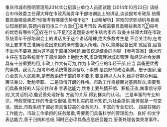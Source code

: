 重庆市城市照明管理局2014年公招事业单位人员面试题
(2014年10月23日)
请结合市市政委主任谭大辉在市政系统青年干部培训会上的讲话,谈谈报考市政系
统需要具备哪些素质?你报考有哪些优势和不足?
【点晴解析】常规的求职动机与自我认知类题目,答题内容包括三个方面:①报考市政
系统需要具备哪些素质?②报考的优势有哪些?③存在什么不足?这道题要求考生结合市市
政委主任谭大辉在市政系统青年干部培训会上的讲话关于这个讲话精神,绝大多数考生是
不会关注的,在考场上要求考生准确地说出来也的确有些强人所难。所以,能够回答出来
就回答,回答不出也不要紧,因为这不属于直接的问题,而仅仅是结合的内容
【参考答案】谭大辉主任在市政系统青年干部培训会上勉励大家,市政管理对城市管理
和经济社会发展具有十分重要的用,市政工作大有可为,作为市政行业的年轻干部,应当
具备更优秀的素质。我认为,报考市政系统需要具备以下素质
是良好的政治素质。忠于国家,全心全意为人民服务,是市政系统干部的基本要求
要坚持以人为本,维护好群众利益,廉洁奉公、勤勉尽职。
二是热情开朗的性格。市政工作直接面对基层群众,需要我们具备良好的人际交往和语
言表达能力,性格上要热情开朗、积极正直,做事信守原则,又灵活机动,能妥善处理好各
方面的关系,得到群众的认可。
三是丰富的专业知识。市政管理工作的专业性很强,没有扎实的技术知识,为社会提供
服务就是一句空话。因此,市政系统干部必须具备较高的业务能力、丰富的专业知识。
四是较强的工作能力。市政工作承担的任务繁重,需要我们具备科学的管理能力、良好
的文字表达能力,善于归纳和总结,同时还必须具备应急应变能力,妥善处理各类突发事件。

